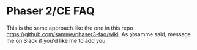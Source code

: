 Phaser 2/CE FAQ
============

This is the same approach like the one in this repo <https://github.com/samme/phaser3-faq/wiki>. As @samme said, message me on Slack if you'd like me to add you.
